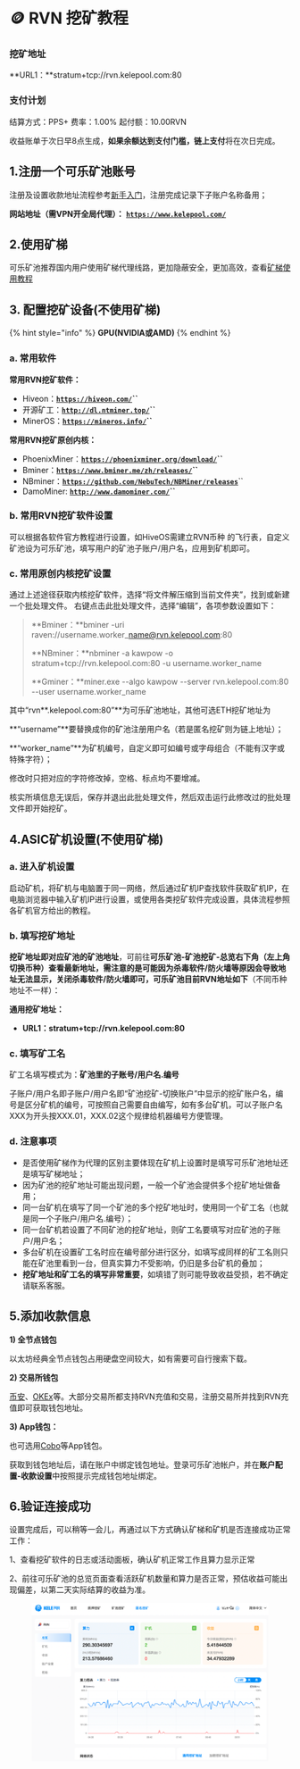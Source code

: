 # 🪙 RVN 挖矿教程

### 挖矿地址

**URL1：**stratum+tcp://rvn.kelepool.com:80

### 支付计划

结算方式：PPS+       费率：1.00%      起付额：10.00RVN

收益账单于次日早8点生成，**如果余额达到支付门槛，链上支付**将在次日完成。

## 1.注册一个可乐矿池账号

注册及设置收款地址流程参考[新手入门](../../)，注册完成记录下子账户名称备用；

**网站地址（需VPN开全局代理）：** [**`https://www.kelepool.com/`**](https://www.kelepool.com/)

## 2.使用矿梯

可乐矿池推荐国内用户使用矿梯代理线路，更加隐蔽安全，更加高效，查看[矿梯使用教程](../ladder.md)

## **3. 配置挖矿设备(不使用矿梯)**

{% hint style="info" %}
**GPU(NVIDIA或AMD)**
{% endhint %}

### **a. 常用软件**

**常用RVN挖矿软件：**

* Hiveon：[**`https://hiveon.com/`**](https://hiveon.com/)**``**
* 开源矿工：[**`http://dl.ntminer.top/`**](http://dl.ntminer.top/)**``**
* MinerOS：[**`https://mineros.info/`**](https://mineros.info/)**``**

**常用RVN挖矿原创内核：**

* PhoenixMiner：[**`https://phoenixminer.org/download/`**](https://phoenixminer.org/download/)**``**
* Bminer：[**`https://www.bminer.me/zh/releases/`**](https://www.bminer.me/zh/releases/)**``**
* NBminer：[**`https://github.com/NebuTech/NBMiner/releases`**](https://github.com/NebuTech/NBMiner/releases)``
* DamoMiner: [**`http://www.damominer.com/`**](http://www.damominer.com/)**``**

### **b. 常用RVN挖矿软件设置**

可以根据各软件官方教程进行设置，如HiveOS需建立RVN币种 的飞行表，自定义矿池设为可乐矿池，填写用户的矿池子账户/用户名，应用到矿机即可。

### **c. 常用原创内核挖矿设置**

通过上述途径获取内核挖矿软件，选择“将文件解压缩到当前文件夹”，找到或新建一个批处理文件。 右键点击此批处理文件，选择“编辑”，各项参数设置如下：

> **Bminer：**bminer -uri raven://username.worker\_name@rvn.kelepool.com:80
>
> **NBminer：**nbminer -a kawpow -o stratum+tcp://rvn.kelepool.com:80 -u username.worker\_name
>
> **Gminer：**miner.exe --algo kawpow --server rvn.kelepool.com:80 --user username.worker\_name

其中“rvn**.kelepool.com:80”**为可乐矿池地址，其他可选ETH挖矿地址为

**“username”**要替换成你的矿池注册用户名（若是匿名挖矿则为链上地址）；

**“worker\_name”**为矿机编号，自定义即可如编号或字母组合（不能有汉字或特殊字符）；

修改时只把对应的字符修改掉，空格、标点均不要增减。

核实所填信息无误后，保存并退出此批处理文件，然后双击运行此修改过的批处理文件即开始挖矿。

## 4.ASIC矿机设置(不使用矿梯)

### **a. 进入矿机设置**

启动矿机，将矿机与电脑置于同一网络，然后通过矿机IP查找软件获取矿机IP，在电脑浏览器中输入矿机IP进行设置，或使用各类挖矿软件完成设置，具体流程参照各矿机官方给出的教程。

### b. 填写挖矿地址

**挖矿地址即对应矿池的矿池地址**，可前往**可乐矿池-矿池挖矿-总览右下角（左上角切换币种）**查看最新地址，需注意的是可能因为杀毒软件/防火墙等原因会导致地址无法显示，关闭杀毒软件/防火墙即可，可乐矿池目前**RVN地址如下**（不同币种地址不一样）：

**通用挖矿地址：**

* **URL1：stratum+tcp://rvn.kelepool.com:80**

### c. **填写**矿工名

矿工名填写模式为：**矿池里的子账号/用户名.编号**

子账户/用户名即子账户/用户名即“矿池挖矿-切换账户”中显示的挖矿账户名，编号是区分矿机的编号，可按照自己需要自由编写，如有多台矿机，可以子账户名XXX为开头按XXX.01，XXX.02这个规律给机器编号方便管理。

### d. 注意事项

* 是否使用矿梯作为代理的区别主要体现在矿机上设置时是填写可乐矿池地址还是填写矿梯地址；
* 因为矿池的挖矿地址可能出现问题，一般一个矿池会提供多个挖矿地址做备用；
* 同一台矿机在填写了同一个矿池的多个挖矿地址时，使用同一个矿工名（也就是同一个子账户/用户名.编号）；
* 同一台矿机若设置了不同矿池的挖矿地址，则矿工名要填写对应矿池的子账户/用户名；
* 多台矿机在设置矿工名时应在编号部分进行区分，如填写成同样的矿工名则只能在矿池里看到一台，但真实算力不受影响，仍旧是多台矿机的叠加；
* **挖矿地址和矿工名的填写非常重要**，如填错了则可能导致收益受损，若不确定请联系客服。

## 5.添加收款信息

**1) 全节点钱包**

以太坊经典全节点钱包占用硬盘空间较大，如有需要可自行搜索下载。

**2) 交易所钱包**

[币安](https://www.binance.com/cn)、[OKEx](https://www.okex.com/)等。大部分交易所都支持RVN充值和交易，注册交易所并找到RVN充值即可获取钱包地址。

**3) App钱包：**

也可选用[Cobo](https://cobo.com/)等App钱包。

获取到钱包地址后，请在账户中绑定钱包地址。登录可乐矿池帐户，并在**账户配置-收款设置**中按照提示完成钱包地址绑定。

## 6.验证连接成功

设置完成后，可以稍等一会儿，再通过以下方式确认矿梯和矿机是否连接成功正常工作：

1、查看挖矿软件的日志或活动面板，确认矿机正常工作且算力显示正常&#x20;

2、前往可乐矿池的总览页面查看活跃矿机数量和算力是否正常，预估收益可能出现偏差，以第二天实际结算的收益为准。

<figure><img src="../../.gitbook/assets/Snipaste_2022-09-16_10-42-08.png" alt=""><figcaption></figcaption></figure>
